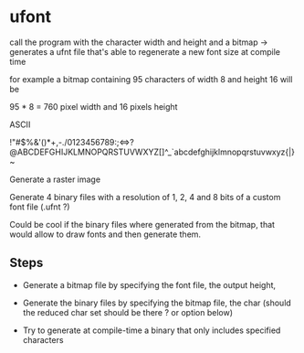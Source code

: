 # ufont


call the program with the character width and height and a bitmap
-> generates a ufnt file that's able to regenerate a new font size at compile time



for example a bitmap containing 95 characters of width 8 and height 16 will be

95 * 8 = 760 pixel width and 16 pixels height



ASCII

 !"#$%&'()*+,-./0123456789:;<=>?@ABCDEFGHIJKLMNOPQRSTUVWXYZ[\]^_`abcdefghijklmnopqrstuvwxyz{|}~


Generate a raster image


Generate 4 binary files with a resolution of 1, 2, 4 and 8 bits of a custom font file (.ufnt ?)


Could be cool if the binary files where generated from the bitmap, that would allow to draw fonts and then generate them.




## Steps

- Generate a bitmap file by specifying the font file, the output height,

- Generate the binary files by specifying the bitmap file, the char  (should the reduced char set should be there ? or option below)

- Try to generate at compile-time a binary that only includes specified characters

